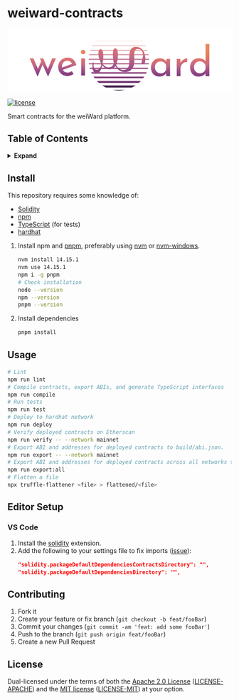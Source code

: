 # weiward-contracts

![banner](assets/banner.png)

[![license](https://img.shields.io/badge/license-MIT%2FApache--2.0-763474)](#license)

Smart contracts for the weiWard platform.

## Table of Contents

<details>
<summary><strong>Expand</strong></summary>

- [Install](#install)
- [Usage](#usage)
- [Editor Setup](#editor-setup)
	- [VS Code](#vs-code)
- [Contributing](#contributing)
- [License](#license)

</details>

## Install

This repository requires some knowledge of:

* [Solidity](https://solidity.readthedocs.io/en/latest/)
* [npm](https://docs.npmjs.com/)
* [TypeScript](https://www.typescriptlang.org/) (for tests)
* [hardhat](https://hardhat.org/)

1. Install npm and [pnpm](https://pnpm.js.org/), preferably using
[nvm](https://github.com/nvm-sh/nvm) or
[nvm-windows](https://github.com/coreybutler/nvm-windows).

	```bash
	nvm install 14.15.1
	nvm use 14.15.1
	npm i -g pnpm
	# Check installation
	node --version
	npm --version
	pnpm --version
	```

2. Install dependencies

	```bash
	pnpm install
	```

## Usage

```bash
# Lint
npm run lint
# Compile contracts, export ABIs, and generate TypeScript interfaces
npm run compile
# Run tests
npm run test
# Deploy to hardhat network
npm run deploy
# Verify deployed contracts on Etherscan
npm run verify -- --network mainnet
# Export ABI and addresses for deployed contracts to build/abi.json.
npm run export -- --network mainnet
# Export ABI and addresses for deployed contracts across all networks to build/abi.json.
npm run export:all
# Flatten a file
npx truffle-flattener <file> > flattened/<file>
```

## Editor Setup

### VS Code

1. Install the [solidity](https://marketplace.visualstudio.com/items?itemName=JuanBlanco.solidity) extension.
2. Add the following to your settings file to fix imports ([issue](https://github.com/juanfranblanco/vscode-solidity/issues/178)):
	```json
	"solidity.packageDefaultDependenciesContractsDirectory": "",
	"solidity.packageDefaultDependenciesDirectory": "",
	```

## Contributing

1. Fork it
2. Create your feature or fix branch (`git checkout -b feat/fooBar`)
3. Commit your changes (`git commit -am 'feat: add some fooBar'`)
4. Push to the branch (`git push origin feat/fooBar`)
5. Create a new Pull Request

## License

Dual-licensed under the terms of both the [Apache 2.0 License](https://www.apache.org/licenses/LICENSE-2.0) ([LICENSE-APACHE](LICENSE-APACHE)) and the [MIT license](https://opensource.org/licenses/MIT) ([LICENSE-MIT](LICENSE-MIT)) at your option.

